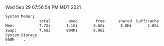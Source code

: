 Wed Sep 29 07:56:54 PM MDT 2021
```bash
System Memory
               total        used        free      shared  buff/cache   available
Mem:           7.7Gi       1.1Gi       4.6Gi       8.0Mi       2.0Gi       6.3Gi
Swap:          7.6Gi       804Mi       6.9Gi
System Storage
660M	.
```
```bash
